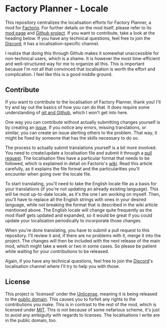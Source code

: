# Factory Planner - Locale

This repository centralizes the localisation efforts for Factory Planner, a mod for [Factorio](https://www.factorio.com). For further details on the mod itself, please refer to its [mod page](https://mods.factorio.com/mod/factoryplanner) and [Github project](https://github.com/ClaudeMetz/FactoryPlanner). If you want to contribute, take a look at the heading below. If you have any technical questions, feel free to join the [Discord](https://discord.gg/ABqNEQc); it has a localisation-specific channel.

I realize that doing this through Github makes it somewhat unaccessible for non-technical users, which is a shame. It is however the most time-efficient and well-structured way for me to organize all this. This is important because I'm not all that convinced that localisation is worth the effort and complication. I feel like this is a good middle ground.

## Contribute

If you want to contribute to the localisation of Factory Planner, thank you! I'll try and lay out the basics of how you can do that. It does require some understanding of [git and Github](https://guides.github.com/introduction/git-handbook/), which I won't get into here.

One way you can contribute without actually submitting changes yourself is by creating an [issue](https://help.github.com/en/github/managing-your-work-on-github/creating-an-issue). If you notice any errors, missing translations, or similar, you can create an issue alerting others to the problem. That way, it might be fixed by someone that has the skills necessary to do so.

The process to actually submit translations yourself is a bit more involved. You need to create/update a localisation file and submit it through a [pull request](https://help.github.com/en/github/collaborating-with-issues-and-pull-requests/about-pull-requests). The localisation files have a particular format that needs to be followed, which is explained in detail on Factorio's [wiki](https://wiki.factorio.com/Tutorial:Localisation). Read this article carefully, as it explains the file format and the particularities you'll encounter when going over the locale file.

To start translating, you'll need to take the English locale file as a basis for your translations (if you're not updating an already existing language). This will be most up-to-date locale, as it's the one I am working on myself. Then, you'll have to replace all the English strings with ones in your desired language, while not breaking the format that is described in the wiki article mentioned above. The English locale will change quite frequently as the mod ifself gets updated and expanded, so it would be great if you could update your localisation periodically to incorporate those changes.

When you're done translating, you have to submit a pull request to this repository. I'll review it and, if there are no problems with it, merge it into the project. The changes will then be included with the next release of the main mod, which might take a week or two in some cases. So please be patient while waiting for your contributions to be released.

Again, if you have any technical questions, feel free to join the [Discord](https://discord.gg/ABqNEQc)'s localisation channel where I'll try to help you with those.

## License

This project is 'licensed' under the [Unlicense](https://unlicense.org), meaning it is being released to the [public domain](https://en.wikipedia.org/wiki/Public_domain). This causes  you to forfeit any rights to the contributions you make. This is in contrast to the rest of the mod, which is licensed under [MIT](https://en.wikipedia.org/wiki/Public_domain). This is not because of some nefarious scheme, it's just to avoid any ambiguity with regards to licenses. The localisations I write are in the public domain, too.
